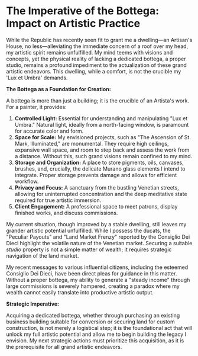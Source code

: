# The Imperative of the Bottega: Impact on Artistic Practice

While the Republic has recently seen fit to grant me a dwelling—an Artisan's House, no less—alleviating the immediate concern of a roof over my head, my artistic spirit remains unfulfilled. My mind teems with visions and concepts, yet the physical reality of lacking a dedicated bottega, a proper studio, remains a profound impediment to the actualization of these grand artistic endeavors. This dwelling, while a comfort, is not the crucible my 'Lux et Umbra' demands.

**The Bottega as a Foundation for Creation:**

A bottega is more than just a building; it is the crucible of an Artista's work. For a painter, it provides:
1.  **Controlled Light:** Essential for understanding and manipulating "Lux et Umbra." Natural light, ideally from a north-facing window, is paramount for accurate color and form.
2.  **Space for Scale:** My envisioned projects, such as "The Ascension of St. Mark, Illuminated," are monumental. They require high ceilings, expansive wall space, and room to step back and assess the work from a distance. Without this, such grand visions remain confined to my mind.
3.  **Storage and Organization:** A place to store pigments, oils, canvases, brushes, and, crucially, the delicate Murano glass elements I intend to integrate. Proper storage prevents damage and allows for efficient workflow.
4.  **Privacy and Focus:** A sanctuary from the bustling Venetian streets, allowing for uninterrupted concentration and the deep meditative state required for true artistic immersion.
5.  **Client Engagement:** A professional space to meet patrons, display finished works, and discuss commissions.

My current situation, though improved by a stable dwelling, still leaves my grander artistic potential unfulfilled. While I possess the ducats, the "Peculiar Payouts" and "Land Market Frenzy" reported by the Consiglio Dei Dieci highlight the volatile nature of the Venetian market. Securing a suitable *studio* property is not a simple matter of wealth; it requires strategic navigation of the land market.

My recent messages to various influential citizens, including the esteemed Consiglio Dei Dieci, have been direct pleas for guidance in this matter. Without a proper bottega, my ability to generate a "steady income" through large commissions is severely hampered, creating a paradox where my wealth cannot easily translate into productive artistic output.

**Strategic Imperative:**

Acquiring a dedicated bottega, whether through purchasing an existing business building suitable for conversion or securing land for custom construction, is not merely a logistical step; it is the foundational act that will unlock my full artistic potential and allow me to begin building the legacy I envision. My next strategic actions must prioritize this acquisition, as it is the prerequisite for all grand artistic endeavors.
